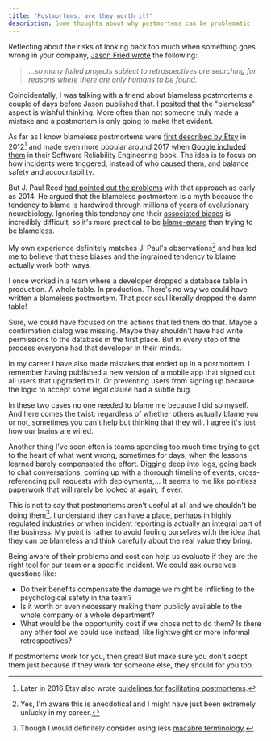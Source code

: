 ```yaml
---
title: "Postmortems: are they worth it?"
description: Some thoughts about why postmortems can be problematic
---
```


<!--more-->

Reflecting about the risks of looking back too much when something goes wrong in your company, [Jason Fried wrote](https://world.hey.com/jason/look-back-less-848e9db0) the following:

> _…so many failed projects subject to retrospectives are searching for reasons where there are only humans to be found._

Coincidentally, I was talking with a friend about blameless postmortems a couple of days before Jason published that. I posited that the "blameless" aspect is wishful thinking. More often than not someone truly made a mistake and a postmortem is only going to make that evident.

As far as I know blameless postmortems were [first described by Etsy](https://www.etsy.com/codeascraft/blameless-postmortems/) in 2012[^1] and made even more popular around 2017 when [Google included them](https://sre.google/sre-book/postmortem-culture/) in their Software Reliability Engineering book. The idea is to focus on how incidents were triggered, instead of who caused them, and balance safety and accountability.

But J. Paul Reed [had pointed out the problems](https://www.youtube.com/watch?v=Udmx3qfGYic) with that approach as early as 2014. He argued that the blameless postmortem is a myth because the tendency to blame is hardwired through millions of years of evolutionary neurobiology. Ignoring this tendency and their [associated biases](https://fractio.nl/2015/10/30/blame-language-sharing/) is incredibly difficult, so it's more practical to be [blame-aware](https://techbeacon.com/app-dev-testing/blameless-postmortems-dont-work-heres-what-does) than trying to be blameless.

My own experience definitely matches J. Paul's observations[^2] and has led me to believe that these biases and the ingrained tendency to blame actually work both ways.

I once worked in a team where a developer dropped a database table in production. A whole table. In production. There's no way we could have written a blameless postmortem. That poor soul literally dropped the damn table!

Sure, we could have focused on the actions that led them do that. Maybe a confirmation dialog was missing. Maybe they shouldn't have had write permissions to the database in the first place. But in every step of the process everyone had that developer in their minds.

In my career I have also made mistakes that ended up in a postmortem. I remember having published a new version of a mobile app that signed out all users that upgraded to it. Or preventing users from signing up because the logic to accept some legal clause had a subtle bug.

In these two cases no one needed to blame me because I did so myself. And here comes the twist: regardless of whether others actually blame you or not, sometimes you can't help but thinking that they will. I agree it's just how our brains are wired.

Another thing I've seen often is teams spending too much time trying to get to the heart of what went wrong, sometimes for days, when the lessons learned barely compensated the effort. Digging deep into logs, going back to chat conversations, coming up with a thorough timeline of events, cross-referencing pull requests with deployments,… It seems to me like pointless paperwork that will rarely be looked at again, if ever.

This is not to say that postmortems aren't useful at all and we shouldn't be doing them[^3]. I understand they can have a place, perhaps in highly regulated industries or when incident reporting is actually an integral part of the business. My point is rather to avoid fooling ourselves with the idea that they can be blameless and think carefully about the real value they bring.

Being aware of their problems and cost can help us evaluate if they are the right tool for our team or a specific incident. We could ask ourselves questions like:

- Do their benefits compensate the damage we might be inflicting to the psychological safety in the team?
- Is it worth or even necessary making them publicly available to the whole company or a whole department?
- What would be the opportunity cost if we chose not to do them? Is there any other tool we could use instead, like lightweight or more informal retrospectives?

If postmortems work for you, then great! But make sure you don't adopt them just because if they work for someone else, they should for you too.

[^1]: Later in 2016 Etsy also wrote [guidelines for facilitating postmortems](https://www.etsy.com/codeascraft/debriefing-facilitation-guide/).
[^2]: Yes, I'm aware this is anecdotical and I might have just been extremely unlucky in my career.
[^3]: Though I would definitely consider using less [macabre terminology](https://github.com/etsy/morgue).
